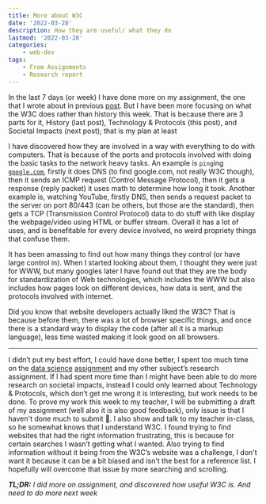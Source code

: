```yaml
---
title: More about W3C
date: '2022-03-28'
description: How they are useful/ what they do
lastmod: '2022-03-28'
categories: 
    - web-dev
tags: 
    - From Assignments
    - Research report
---
```


In the last 7 days (or week) I have done more on my assignment, the one that I wrote about in previous [post](../w3c-history). But I have been more focusing on what the W3C does rather than history this week. That is because there are 3 parts for it, History (last post), Technology & Protocols (this post), and Societal Impacts (next post); that is my plan at least

I have discovered how they are involved in a way with everything to do with computers. That is because of the ports and protocols involved with doing the basic tasks to the network heavy tasks. An example is `ping`ing [`google.com`](http://google.com), firstly it does DNS (to find google.com, not really W3C though), then it sends an ICMP request (Control Message Protocol), then it gets a response (reply packet) it uses math to determine how long it took. Another example is, watching YouTube, firstly DNS, then sends a request packet to the server on port 80/443 (can be others, but those are the standard), then gets a TCP (Transmission Control Protocol) data to do stuff with like display the webpage/video using HTML or buffer stream. Overall it has a lot of uses, and is benefitable for every device involved, no weird propriety things that confuse them.

It has been amassing to find out how many things they control (or have large control in). When I started looking about them, I thought they were just for WWW, but many googles later I have found out that they are the body for standardization of Web technologies, which includes the WWW but also includes how pages look on different devices, how data is sent, and the protocols involved with internet.

Did you know that website developers actually liked the W3C? That is because before them, there was a lot of browser specific things, and once there is a standard way to display the code (after all it is a markup language), less time wasted making it look good on all browsers.

---

I didn’t put my best effort, I could have done better, I spent too much time on the [data science](../../categories/data-science) [assignment](../cambridge-analytica) and my other subject’s research assignment. If I had spent more time than I might have been able to do more research on societal impacts, instead I could only learned about Technology & Protocols, which don’t get me wrong it is interesting, but work needs to be done. To prove my work this week to my teacher, I will be submitting a draft of my assignment (well also it is also good feedback), only issue is that I haven't done much to submit 🤔. I also show and talk to my teacher in-class, so he somewhat knows that I understand W3C. I found trying to find websites that had the right information frustrating, this is because for certain searches I wasn’t getting what I wanted. Also trying to find information without it being from the W3C’s website was a challenge, I don't want it because it can be a bit biased and isn't the best for a reference list. I hopefully will overcome that issue by more searching and scrolling.

_**TL;DR:** I did more on assignment, and discovered how useful W3C is. And need to do more next week_

<!-- Links -->
[x]: https://x
